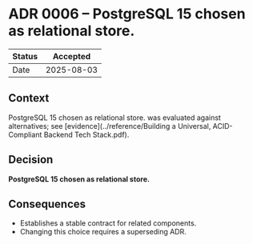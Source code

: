# ADR 0006 – PostgreSQL 15 chosen as relational store.

| Status | Accepted |
|--------|----------|
| Date   | 2025-08-03 |

## Context
PostgreSQL 15 chosen as relational store. was evaluated against alternatives; see [evidence](../reference/Building a Universal, ACID-Compliant Backend Tech Stack.pdf).

## Decision
**PostgreSQL 15 chosen as relational store.**

## Consequences
* Establishes a stable contract for related components.
* Changing this choice requires a superseding ADR.
